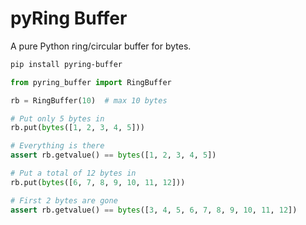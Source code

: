 # pyRing Buffer

A pure Python ring/circular buffer for bytes.

``` sh
pip install pyring-buffer
```

``` python
from pyring_buffer import RingBuffer

rb = RingBuffer(10)  # max 10 bytes

# Put only 5 bytes in
rb.put(bytes([1, 2, 3, 4, 5]))

# Everything is there
assert rb.getvalue() == bytes([1, 2, 3, 4, 5])

# Put a total of 12 bytes in
rb.put(bytes([6, 7, 8, 9, 10, 11, 12]))

# First 2 bytes are gone
assert rb.getvalue() == bytes([3, 4, 5, 6, 7, 8, 9, 10, 11, 12])
```

